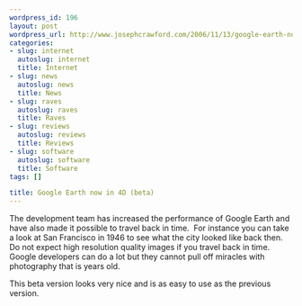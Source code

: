 ```yaml
--- 
wordpress_id: 196
layout: post
wordpress_url: http://www.josephcrawford.com/2006/11/13/google-earth-now-in-4d-beta/
categories: 
- slug: internet
  autoslug: internet
  title: Internet
- slug: news
  autoslug: news
  title: News
- slug: raves
  autoslug: raves
  title: Raves
- slug: reviews
  autoslug: reviews
  title: Reviews
- slug: software
  autoslug: software
  title: Software
tags: []

title: Google Earth now in 4D (beta)
---
```


The development team has increased the performance of Google Earth and have also made it possible to travel back in time.  For instance you can take a look at San Francisco in 1946 to see what the city looked like back then.  Do not expect high resolution quality images if you travel back in time.  Google developers can do a lot but they cannot pull off miracles with photography that is years old.

This beta version looks very nice and is as easy to use as the previous version.
